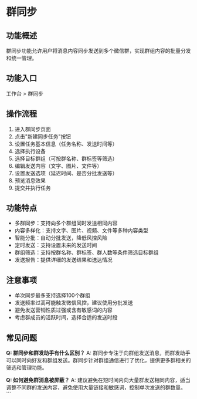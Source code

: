 # 群同步

## 功能概述

群同步功能允许用户将消息内容同步发送到多个微信群，实现群组内容的批量分发和统一管理。

## 功能入口

工作台 > 群同步

## 操作流程

1. 进入群同步页面
2. 点击"新建同步任务"按钮
3. 设置任务基本信息（任务名称、发送时间等）
4. 选择执行设备
5. 选择目标群组（可按群名称、群标签等筛选）
6. 编辑发送内容（文字、图片、文件等）
7. 设置发送选项（延迟时间、是否分批发送等）
8. 预览消息效果
9. 提交并执行任务

## 功能特点

- 多群同步：支持向多个群组同时发送相同内容
- 内容多样化：支持文字、图片、视频、文件等多种内容类型
- 智能分批：自动分批发送，降低风控风险
- 定时发送：支持设置未来的发送时间
- 群组筛选：支持按群名称、群标签、群人数等条件筛选目标群组
- 发送报告：提供详细的发送结果和送达情况

## 注意事项

- 单次同步最多支持选择100个群组
- 发送频率过高可能触发微信风控，建议使用分批发送
- 避免发送营销性质过强或含有敏感词的内容
- 考虑群成员的活跃时间，选择合适的发送时段

## 常见问题

**Q: 群同步和群发助手有什么区别？**
A: 群同步专注于向群组发送消息，而群发助手可以同时向好友和群组发送。群同步针对群组通信进行了优化，提供更多群相关的筛选和管理功能。

**Q: 如何避免群消息被屏蔽？**
A: 建议避免在短时间内向大量群发送相同内容，适当调整不同群的发送内容，避免使用大量链接和敏感词，控制单次发送的群数量。
\`\`\`
